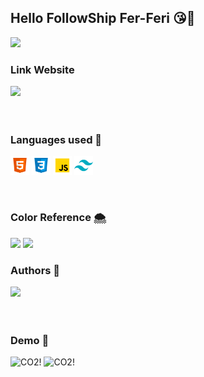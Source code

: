 
## Hello FollowShip Fer-Feri 😘🤍
<img src="https://img.shields.io/badge/my%20first%20project%20in%20github-greengold">

<br>

### Link Website 
<a href="https://waffy-nine.vercel.app/">
  <img src="https://img.shields.io/badge/Show%20me%20Waffy%20Website %F0%9F%91%86-blueviolet">
</a>

<br>
<br>
<br>

### Languages used 🎨
<img width="30px" src="https://github.com/Fer-Feri/Fer-Feri/blob/main/icons8-html5-96.png"> <img width="30px" src="https://github.com/Fer-Feri/Fer-Feri/blob/main/icons8-css3-96.png"> <img width="30px" src="https://github.com/Fer-Feri/Fer-Feri/blob/main/icons8-js-96.png"> <img width="30px" src="https://github.com/Fer-Feri/Fer-Feri/blob/main/icons8-tailwind-css-96.png">

<br>

### Color Reference 🌨
<img src="https://img.shields.io/badge/firstColor-22a55f-jade">
<img src="https://img.shields.io/badge/secondColor-b5d651-Conifer">

<br>

### Authors 📖
<a href="https://github.com/Fer-Feri">
  <img src="https://img.shields.io/badge/My%20Profile %F0%9F%91%86-gold">
</a>

<br>
<br>
<br>

### Demo 🎥
![CO2!](./images/readme-img-1.PNG)
![CO2!](./images/readme-img-2.PNG)
